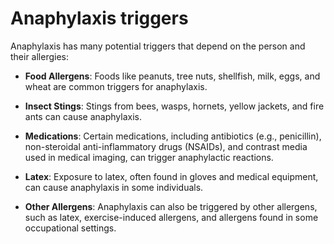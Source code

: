 [//]: # (source: ?)
[//]: # (tags: triggers)

# Anaphylaxis triggers

Anaphylaxis has many potential triggers that depend on the person and their allergies:

* **Food Allergens**: Foods like peanuts, tree nuts, shellfish, milk, eggs, and wheat are common triggers for anaphylaxis.

* **Insect Stings**: Stings from bees, wasps, hornets, yellow jackets, and fire ants can cause anaphylaxis.

* **Medications**: Certain medications, including antibiotics (e.g., penicillin), non-steroidal anti-inflammatory drugs (NSAIDs), and contrast media used in medical imaging, can trigger anaphylactic reactions.

* **Latex**: Exposure to latex, often found in gloves and medical equipment, can cause anaphylaxis in some individuals.

* **Other Allergens**: Anaphylaxis can also be triggered by other allergens, such as latex, exercise-induced allergens, and allergens found in some occupational settings.
